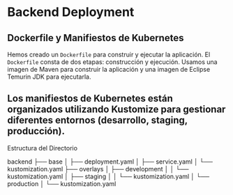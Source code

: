 # Backend Deployment

## Dockerfile y Manifiestos de Kubernetes

Hemos creado un `Dockerfile` para construir y ejecutar la aplicación. El `Dockerfile` consta de dos etapas: construcción y ejecución. Usamos una imagen de Maven para construir la aplicación y una imagen de Eclipse Temurin JDK para ejecutarla.

##  Los manifiestos de Kubernetes están organizados utilizando Kustomize para gestionar diferentes entornos (desarrollo, staging, producción).

Estructura del Directorio

backend
├── base
│   ├── deployment.yaml
│   ├── service.yaml
│   └── kustomization.yaml
├── overlays
│   ├── development
│   │   └── kustomization.yaml
│   ├── staging
│   │   └── kustomization.yaml
│   └── production
│       └── kustomization.yaml

